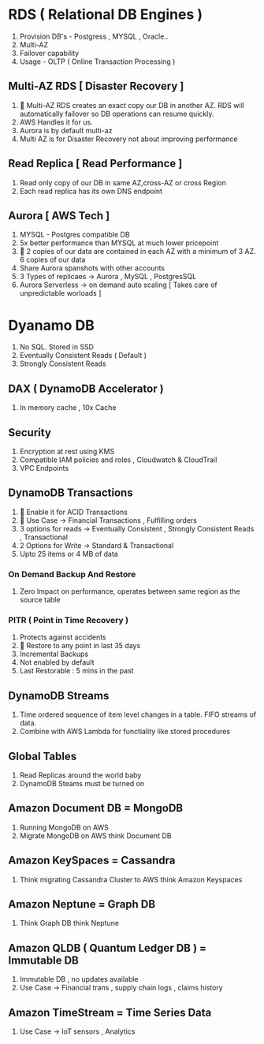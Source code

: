# RDS ( Relational DB Engines )

1. Provision DB's - Postgress , MYSQL , Oracle..
1. Multi-AZ
1. Failover capability
1. Usage - OLTP ( Online Transaction Processing )


## Multi-AZ RDS [ Disaster Recovery ]


1. 🛑 Multi-AZ RDS creates an exact copy our DB in another AZ. RDS will automatically failover so DB operations can resume quickly.
1. AWS Handles it for us.
1. Aurora  is by default multi-az
1. Multi AZ is for Disaster Recovery not about improving performance


## Read Replica [ Read Performance ]

1. Read only copy of our DB in same AZ,cross-AZ or cross Region
1. Each read replica has its own DNS endpoint

## Aurora [ AWS Tech ]

1. MYSQL - Postgres compatible DB
1. 5x better performance than MYSQL at much lower pricepoint
1. 🛑 2 copies of our data are contained in each AZ with a minimum of 3 AZ. 6 copies of our data
1. Share Aurora spanshots with other accounts
1. 3 Types of replicaes -> Aurora , MySQL , PostgresSQL
1. Aurora Serverless -> on demand auto scaling [ Takes care of unpredictable worloads ]


# Dyanamo DB

1. No SQL. Stored in SSD
1. Eventually Consistent Reads ( Default )
1. Strongly Consistent Reads 

## DAX ( DynamoDB Accelerator )

1. In memory cache , 10x Cache

## Security

1. Encryption at rest using KMS
1. Compatible IAM policies and roles , Cloudwatch & CloudTrail
1. VPC Endpoints

## DynamoDB Transactions

1. 🛑 Enable it for ACID Transactions
1. 🛑 Use Case -> Financial Transactions , Fulfilling orders
1. 3 options for reads -> Eventually Consistent , Strongly Consistent Reads , Transactional
1. 2 Options for Write -> Standard & Transactional
1. Upto 25 items or 4 MB of data
 
 
### On Demand Backup And Restore

1. Zero Impact on performance, operates between same region as the source table

### PITR ( Point in Time Recovery )

1. Protects against accidents
1. 🛑 Restore to any point in last 35 days
1. Incremental Backups
1. Not enabled by default
1. Last Restorable : 5 mins in the past

## DynamoDB Streams

1. Time ordered sequence of item level changes in a table. FIFO streams of data.
1. Combine with AWS Lambda for functiality like stored procedures

## Global Tables

1. Read Replicas around the world baby
1. DynamoDB Steams must be turned on


## Amazon Document DB = MongoDB

1. Running MongoDB on AWS
1. Migrate MongoDB on AWS think Document DB

## Amazon KeySpaces = Cassandra

1. Think migrating Cassandra Cluster to AWS think Amazon Keyspaces

## Amazon Neptune = Graph DB

1. Think Graph DB think Neptune

## Amazon QLDB ( Quantum Ledger DB ) = Immutable DB

1. Immutable DB , no updates available
1. Use Case -> Financial trans , supply chain logs , claims history

## Amazon TimeStream = Time Series Data

1. Use Case -> IoT sensors , Analytics
